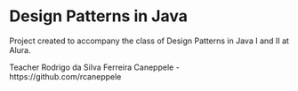 # Design Patterns in Java
<p> Project created to accompany the class of Design Patterns in Java I and II at Alura. </p>
<p> Teacher Rodrigo da Silva Ferreira Caneppele - https://github.com/rcaneppele </p>
